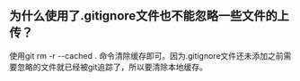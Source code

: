 ## 为什么使用了.gitignore文件也不能忽略一些文件的上传？
使用git rm -r --cached . 命令清除缓存即可。因为.gitignore文件还未添加之前需要忽略的文件就已经被git追踪了，所以要清除本地缓存。
